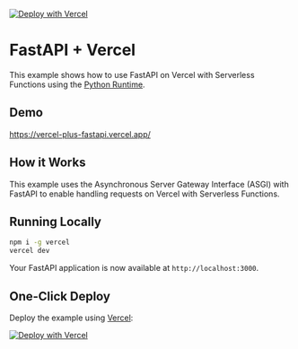 [![Deploy with Vercel](https://vercel.com/button)](https://vercel.com/new/clone?repository-url=https%3A%2F%2Fgithub.com%2Fvercel%2Fexamples%2Ftree%2Fmain%2Fpython%2Ffastapi&demo-title=FastAPI&demo-description=Use%20FastAPI%20on%20Vercel%20with%20Serverless%20Functions%20using%20the%20Python%20Runtime.&demo-url=https%3A%2F%2Fvercel-plus-fastapi.vercel.app%2F&demo-image=https://assets.vercel.com/image/upload/v1669994600/random/python.png)

# FastAPI + Vercel

This example shows how to use FastAPI on Vercel with Serverless Functions using the [Python Runtime](https://vercel.com/docs/concepts/functions/serverless-functions/runtimes/python).

## Demo

https://vercel-plus-fastapi.vercel.app/

## How it Works

This example uses the Asynchronous Server Gateway Interface (ASGI) with FastAPI to enable handling requests on Vercel with Serverless Functions.

## Running Locally

```bash
npm i -g vercel
vercel dev
```

Your FastAPI application is now available at `http://localhost:3000`.

## One-Click Deploy

Deploy the example using [Vercel](https://vercel.com?utm_source=github&utm_medium=readme&utm_campaign=vercel-examples):

[![Deploy with Vercel](https://vercel.com/button)](https://vercel.com/new/clone?repository-url=https%3A%2F%2Fgithub.com%2Fvercel%2Fexamples%2Ftree%2Fmain%2Fpython%2Ffastapi&demo-title=FastAPI&demo-description=Use%20FastAPI%20on%20Vercel%20with%20Serverless%20Functions%20using%20the%20Python%20Runtime.&demo-url=https%3A%2F%2Fvercel-plus-fastapi.vercel.app%2F&demo-image=https://assets.vercel.com/image/upload/v1669994600/random/python.png)
